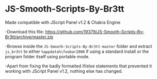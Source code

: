 # JS-Smooth-Scripts-By-Br3tt
Made compatible with JScript Panel v1.2 &amp; Chakra Engine

-Download this file: https://github.com/19379/JS-Smooth-Scripts-By-Br3tt/archive/master.zip

-Browse inside the `JS-Smooth-Scripts-By-Br3tt-master` folder and extract `js_br3tt` to either `%appdata%\foobar2000`
 if using a standard install or the program folder itself using portable mode.
 
-Apart from fixing the badly formatted if/else statements that prevented it working with JScript Panel v1.2, nothing
 else has changed.
